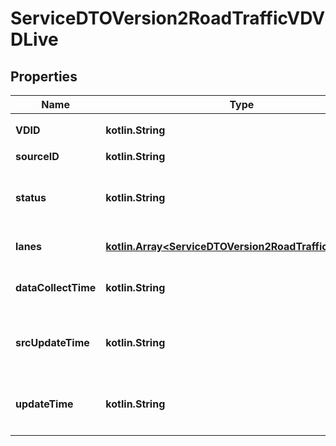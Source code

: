 
# ServiceDTOVersion2RoadTrafficVDVDLive

## Properties
Name | Type | Description | Notes
------------ | ------------- | ------------- | -------------
**VDID** | **kotlin.String** | 設備代碼(營運業者代碼+設備原編號) | 
**sourceID** | **kotlin.String** | 營運業者代碼 | 
**status** | **kotlin.String** | 狀態(正常為 0，通訊異常為 1，停用或施工中為 2， 設備故障為 3) |  [optional]
**lanes** | [**kotlin.Array&lt;ServiceDTOVersion2RoadTrafficVDLanes&gt;**](ServiceDTOVersion2RoadTrafficVDLanes.md) | 多條車道內的流量資訊 |  [optional]
**dataCollectTime** | **kotlin.String** | 資料蒐集時間(時間資料格式為 24 小時制 |  [optional]
**srcUpdateTime** | **kotlin.String** | 來源端平台資料更新時間(ISO8601格式:yyyy-MM-ddTHH:mm:sszzz) |  [optional]
**updateTime** | **kotlin.String** | 資料更新日期時間(ISO8601格式:yyyy-MM-ddTHH:mm:sszzz) | 



